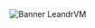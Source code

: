 <img src="Gif Git.gif" alt="Banner LeandrVM">

<!--
**LeandrVM/LeandrVM** is a ✨ _special_ ✨ repository because its `README.md` (this file) appears on your GitHub profile.![Gif Git](https://github.com/user-attachments/assets/7b656869-3c89-4662-8447-2ccabd3bb7f1)


Here are some ideas to get you started:

- 🔭 I’m currently working on ...
- 🌱 I’m currently learning ...
- 👯 I’m looking to collaborate on ...
- 🤔 I’m looking for help with ...
- 💬 Ask me about ...
- 📫 How to reach me: ...
- 😄 Pronouns: ...
- ⚡ Fun fact: ...
-->
